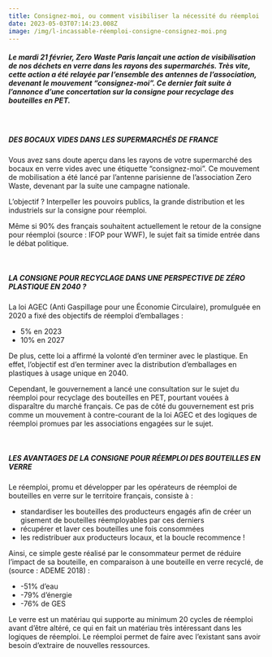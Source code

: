 ```yaml
---
title: Consignez-moi, ou comment visibiliser la nécessité du réemploi
date: 2023-05-03T07:14:23.008Z
image: /img/l-incassable-réemploi-consigne-consignez-moi.png
---
```


##### Le mardi 21 février, Zero Waste Paris lançait une action de visibilisation de nos déchets en verre dans les rayons des supermarchés. Très vite, cette action a été relayée par l’ensemble des antennes de l’association, devenant le mouvement “consignez-moi”. Ce dernier fait suite à l’annonce d’une concertation sur la consigne pour recyclage des bouteilles en PET.

<br/>

##### **DES BOCAUX VIDES DANS LES SUPERMARCHÉS DE FRANCE**

Vous avez sans doute aperçu dans les rayons de votre supermarché des bocaux en verre vides avec une étiquette “consignez-moi”. Ce mouvement de mobilisation a été lancé par l’antenne parisienne de l’association Zero Waste, devenant par la suite une campagne nationale.

L’objectif ? Interpeller les pouvoirs publics, la grande distribution et les industriels sur la consigne pour réemploi.

Même si 90% des français souhaitent actuellement le retour de la consigne pour réemploi (source : IFOP pour WWF), le sujet fait sa timide entrée dans le débat politique.

<br/>

##### LA CONSIGNE POUR RECYCLAGE DANS UNE PERSPECTIVE DE ZÉRO PLASTIQUE EN 2040 ? 

La loi AGEC (Anti Gaspillage pour une Économie Circulaire), promulguée en 2020 a fixé des objectifs de réemploi d’emballages :

- 5% en 2023
- 10% en 2027

De plus, cette loi a affirmé la volonté d’en terminer avec le plastique. En effet, l’objectif est d’en terminer avec la distribution d’emballages en plastiques à usage unique en 2040.

Cependant, le gouvernement a lancé une consultation sur le sujet du réemploi pour recyclage des bouteilles en PET, pourtant vouées à disparaître du marché français. Ce pas de côté du gouvernement est pris comme un mouvement à contre-courant de la loi AGEC et des logiques de réemploi promues par les associations engagées sur le sujet.

<br/>

##### LES AVANTAGES DE LA CONSIGNE POUR RÉEMPLOI DES BOUTEILLES EN VERRE

Le réemploi, promu et développer par les opérateurs de réemploi de bouteilles en verre sur le territoire français, consiste à :

- standardiser les bouteilles des producteurs engagés afin de créer un gisement de bouteilles réemployables par ces derniers
- récupérer et laver ces bouteilles une fois consommées
- les redistribuer aux producteurs locaux, et la boucle recommence !

Ainsi, ce simple geste réalisé par le consommateur permet de réduire l’impact de sa bouteille, en comparaison à une bouteille en verre recyclé, de (source : ADEME 2018) :

- \-51% d’eau
- \-79% d’énergie
- \-76% de GES

Le verre est un matériau qui supporte au minimum 20 cycles de réemploi avant d’être altéré, ce qui en fait un matériau très intéressant dans les logiques de réemploi. Le réemploi permet de faire avec l’existant sans avoir besoin d’extraire de nouvelles ressources.
